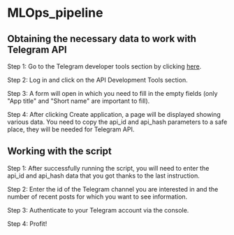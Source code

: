 # MLOps_pipeline

## Obtaining the necessary data to work with Telegram API

Step 1: Go to the Telegram developer tools section by clicking [here](https://my.telegram.org/auth?to=apps).

Step 2: Log in and click on the API Development Tools section.

Step 3: A form will open in which you need to fill in the empty fields (only "App title" and "Short name" are important to fill).

Step 4: After clicking Create application, a page will be displayed showing various data. You need to copy the api_id and api_hash parameters to a safe place, they will be needed for Telegram API.

## Working with the script

Step 1: After successfully running the script, you will need to enter the api_id and api_hash data that you got thanks to the last instruction.

Step 2: Enter the id of the Telegram channel you are interested in and the number of recent posts for which you want to see information.

Step 3: Authenticate to your Telegram account via the console.

Step 4: Profit!
